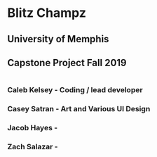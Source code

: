 # Blitz Champz
## University of Memphis
## Capstone Project Fall 2019
# 
### Caleb Kelsey - Coding / lead developer
### Casey Satran - Art and Various UI Design
### Jacob Hayes - 
### Zach Salazar - 